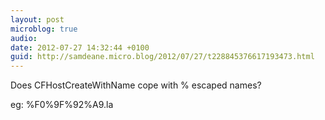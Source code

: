 ```yaml
---
layout: post
microblog: true
audio: 
date: 2012-07-27 14:32:44 +0100
guid: http://samdeane.micro.blog/2012/07/27/t228845376617193473.html
---
```

Does CFHostCreateWithName cope with % escaped names?

eg: %F0%9F%92%A9.la
